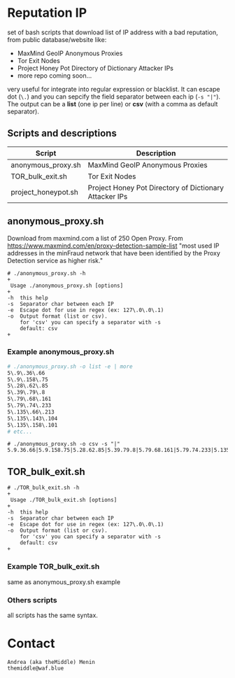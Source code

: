 # Reputation IP
set of bash scripts that download list of IP address with a bad reputation, from public database/website like: 
- MaxMind GeoIP Anonymous Proxies
- Tor Exit Nodes
- Project Honey Pot Directory of Dictionary Attacker IPs
- more repo coming soon...

very useful for integrate into regular expression or blacklist. It can escape dot (`\.`) and you can sepcify the field separator between each ip (`-s "|"`). The output can be a **list** (one ip per line) or **csv** (with a comma as default separator).

## Scripts and descriptions

Script | Description
------ | ------------
anonymous_proxy.sh | MaxMind GeoIP Anonymous Proxies
TOR_bulk_exit.sh | Tor Exit Nodes
project_honeypot.sh | Project Honey Pot Directory of Dictionary Attacker IPs

## anonymous_proxy.sh
Download from maxmind.com a list of 250 Open Proxy. From https://www.maxmind.com/en/proxy-detection-sample-list 
"most used IP addresses in the minFraud network that have been identified by the Proxy Detection service as higher risk."
```
# ./anonymous_proxy.sh -h
+
 Usage ./anonymous_proxy.sh [options]
+
-h	this help
-s	Separator char between each IP
-e	Escape dot for use in regex (ex: 127\.0\.0\.1)
-o	Output format (list or csv).
  	for 'csv' you can specify a separator with -s
  	default: csv
+
```
### Example anonymous_proxy.sh
```sh
# ./anonymous_proxy.sh -o list -e | more
5\.9\.36\.66
5\.9\.158\.75
5\.28\.62\.85
5\.39\.79\.8
5\.79\.68\.161
5\.79\.74\.233
5\.135\.66\.213
5\.135\.143\.104
5\.135\.158\.101
# etc...
```

```
# ./anonymous_proxy.sh -o csv -s "|"
5.9.36.66|5.9.158.75|5.28.62.85|5.39.79.8|5.79.68.161|5.79.74.233|5.135.66.213|5.135.143.104....
```

## TOR_bulk_exit.sh
```
# ./TOR_bulk_exit.sh -h
+
 Usage ./TOR_bulk_exit.sh [options]
+
-h	this help
-s	Separator char between each IP
-e	Escape dot for use in regex (ex: 127\.0\.0\.1)
-o	Output format (list or csv).
  	for 'csv' you can specify a separator with -s
  	default: csv
+
```

### Example TOR_bulk_exit.sh
same as anonymous_proxy.sh example

### Others scripts
all scripts has the same syntax.

# Contact
```
Andrea (aka theMiddle) Menin
themiddle@waf.blue
```
